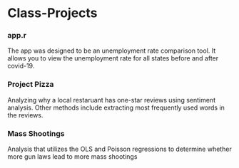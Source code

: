 # Class-Projects

### app.r

The app was designed to be an unemployment rate comparison tool. It allows you to view the unemployment rate for all states before and after covid-19.


### Project Pizza

Analyzing why a local restaruant has one-star reviews using sentiment analysis. Other methods include extracting most frequently used words in the reviews.


### Mass Shootings

Analysis that utilizes the OLS and Poisson regressions to determine whether more gun laws lead to more mass shootings


